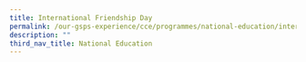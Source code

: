```yaml
---
title: International Friendship Day
permalink: /our-gsps-experience/cce/programmes/national-education/international-friendship-day/
description: ""
third_nav_title: National Education
---
```

